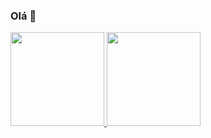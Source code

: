 ### Olá 👋

<div>
<a href="https://github.com/Gryzs">
<img height="150em" src="https://github-readme-stats.vercel.app/api/top-langs/?username=Gryzs&layout=compact&langs_count=7&theme=radical"/>
<img height="150em" src="https://github-readme-stats.vercel.app/api?username=Gryzs&show_icons=true&theme=radical&hiding_specific_stats=true&showing_icons&count_private=true"/>
</div>
